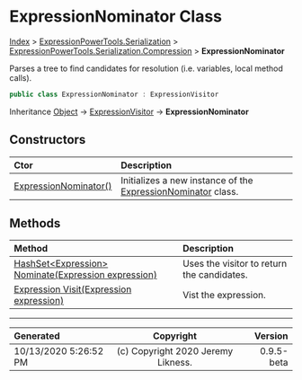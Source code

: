 ﻿# ExpressionNominator Class

[Index](../index.md) > [ExpressionPowerTools.Serialization](ExpressionPowerTools.Serialization.a.md) > [ExpressionPowerTools.Serialization.Compression](ExpressionPowerTools.Serialization.Compression.n.md) > **ExpressionNominator**

Parses a tree to find candidates for resolution (i.e. variables, local method calls).

```csharp
public class ExpressionNominator : ExpressionVisitor
```

Inheritance [Object](https://docs.microsoft.com/dotnet/api/system.object) → [ExpressionVisitor](https://docs.microsoft.com/dotnet/api/system.linq.expressions.expressionvisitor) → **ExpressionNominator**

## Constructors

| Ctor | Description |
| :-- | :-- |
| [ExpressionNominator()](ExpressionPowerTools.Serialization.Compression.ExpressionNominator.ctor.md#expressionnominator) | Initializes a new instance of the [ExpressionNominator](ExpressionPowerTools.Serialization.Compression.ExpressionNominator.cs.md) class. |
## Methods

| Method | Description |
| :-- | :-- |
| [HashSet&lt;Expression> Nominate(Expression expression)](ExpressionPowerTools.Serialization.Compression.ExpressionNominator.Nominate.m.md) | Uses the visitor to return the candidates. |
| [Expression Visit(Expression expression)](ExpressionPowerTools.Serialization.Compression.ExpressionNominator.Visit.m.md) | Vist the expression. |

---

| Generated | Copyright | Version |
| :-- | :-: | --: |
| 10/13/2020 5:26:52 PM | (c) Copyright 2020 Jeremy Likness. | 0.9.5-beta |

